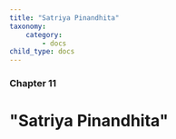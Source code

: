 ```yaml
---
title: "Satriya Pinandhita"
taxonomy:
    category:
        - docs
child_type: docs
---
```


### Chapter 11

# "Satriya Pinandhita" 
